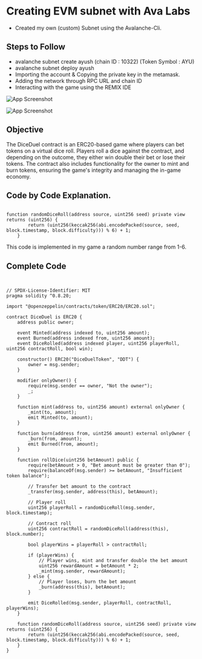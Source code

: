 # Creating EVM subnet with Ava Labs

- Created my own (custom) Subnet using the Avalanche-Cli.

## Steps to Follow

- avalanche subnet create ayush (chain ID : 10322) (Token Symbol : AYU)
- avalanche subnet deploy ayush
- Importing the account & Copying the private key in the metamask.
- Adding the network through RPC URL and chain ID
- Interacting with the game using the REMIX IDE

![App Screenshot](https://res.cloudinary.com/dsprifizw/image/upload/v1723483742/subnet-config.png)

![App Screenshot](https://res.cloudinary.com/dsprifizw/image/upload/v1723483936/metamask-balance.png)

## Objective

The DiceDuel contract is an ERC20-based game where players can bet tokens on a virtual dice roll. Players roll a dice against the contract, and depending on the outcome, they either win double their bet or lose their tokens. The contract also includes functionality for the owner to mint and burn tokens, ensuring the game's integrity and managing the in-game economy.

## Code by Code Explanation.

```Solidity

function randomDiceRoll(address source, uint256 seed) private view returns (uint256) {
        return (uint256(keccak256(abi.encodePacked(source, seed, block.timestamp, block.difficulty))) % 6) + 1;
    }

```

This code is implemented in my game a random number range from 1-6.

## Complete Code

```Solidity


// SPDX-License-Identifier: MIT
pragma solidity ^0.8.20;

import "@openzeppelin/contracts/token/ERC20/ERC20.sol";

contract DiceDuel is ERC20 {
    address public owner;

    event Minted(address indexed to, uint256 amount);
    event Burned(address indexed from, uint256 amount);
    event DiceRolled(address indexed player, uint256 playerRoll, uint256 contractRoll, bool win);

    constructor() ERC20("DiceDuelToken", "DDT") {
        owner = msg.sender;
    }

    modifier onlyOwner() {
        require(msg.sender == owner, "Not the owner");
        _;
    }

    function mint(address to, uint256 amount) external onlyOwner {
        _mint(to, amount);
        emit Minted(to, amount);
    }

    function burn(address from, uint256 amount) external onlyOwner {
        _burn(from, amount);
        emit Burned(from, amount);
    }

    function rollDice(uint256 betAmount) public {
        require(betAmount > 0, "Bet amount must be greater than 0");
        require(balanceOf(msg.sender) >= betAmount, "Insufficient token balance");

        // Transfer bet amount to the contract
        _transfer(msg.sender, address(this), betAmount);

        // Player roll
        uint256 playerRoll = randomDiceRoll(msg.sender, block.timestamp);

        // Contract roll
        uint256 contractRoll = randomDiceRoll(address(this), block.number);

        bool playerWins = playerRoll > contractRoll;

        if (playerWins) {
            // Player wins, mint and transfer double the bet amount
            uint256 rewardAmount = betAmount * 2;
            _mint(msg.sender, rewardAmount);
        } else {
            // Player loses, burn the bet amount
            _burn(address(this), betAmount);
        }

        emit DiceRolled(msg.sender, playerRoll, contractRoll, playerWins);
    }

    function randomDiceRoll(address source, uint256 seed) private view returns (uint256) {
        return (uint256(keccak256(abi.encodePacked(source, seed, block.timestamp, block.difficulty))) % 6) + 1;
    }
}

```
